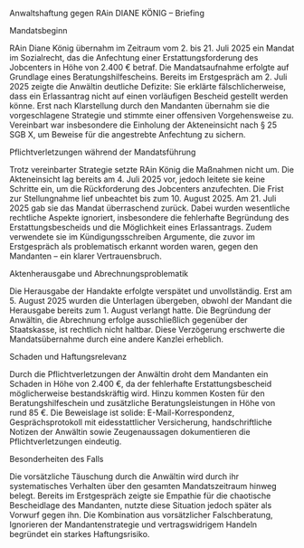 Anwaltshaftung gegen RAin DIANE KÖNIG – Briefing

Mandatsbeginn

RAin Diane König übernahm im Zeitraum vom 2. bis 21. Juli 2025 ein Mandat im Sozialrecht, das die Anfechtung einer Erstattungsforderung des Jobcenters in Höhe von 2.400 € betraf. Die Mandatsaufnahme erfolgte auf Grundlage eines Beratungshilfescheins. Bereits im Erstgespräch am 2. Juli 2025 zeigte die Anwältin deutliche Defizite: Sie erklärte fälschlicherweise, dass ein Erlassantrag nicht auf einen vorläufigen Bescheid gestellt werden könne. Erst nach Klarstellung durch den Mandanten übernahm sie die vorgeschlagene Strategie und stimmte einer offensiven Vorgehensweise zu. Vereinbart war insbesondere die Einholung der Akteneinsicht nach § 25 SGB X, um Beweise für die angestrebte Anfechtung zu sichern.

Pflichtverletzungen während der Mandatsführung

Trotz vereinbarter Strategie setzte RAin König die Maßnahmen nicht um. Die Akteneinsicht lag bereits am 4. Juli 2025 vor, jedoch leitete sie keine Schritte ein, um die Rückforderung des Jobcenters anzufechten. Die Frist zur Stellungnahme lief unbeachtet bis zum 10. August 2025. Am 21. Juli 2025 gab sie das Mandat überraschend zurück. Dabei wurden wesentliche rechtliche Aspekte ignoriert, insbesondere die fehlerhafte Begründung des Erstattungsbescheids und die Möglichkeit eines Erlassantrags. Zudem verwendete sie im Kündigungsschreiben Argumente, die zuvor im Erstgespräch als problematisch erkannt worden waren, gegen den Mandanten – ein klarer Vertrauensbruch.

Aktenherausgabe und Abrechnungsproblematik

Die Herausgabe der Handakte erfolgte verspätet und unvollständig. Erst am 5. August 2025 wurden die Unterlagen übergeben, obwohl der Mandant die Herausgabe bereits zum 1. August verlangt hatte. Die Begründung der Anwältin, die Abrechnung erfolge ausschließlich gegenüber der Staatskasse, ist rechtlich nicht haltbar. Diese Verzögerung erschwerte die Mandatsübernahme durch eine andere Kanzlei erheblich.

Schaden und Haftungsrelevanz

Durch die Pflichtverletzungen der Anwältin droht dem Mandanten ein Schaden in Höhe von 2.400 €, da der fehlerhafte Erstattungsbescheid möglicherweise bestandskräftig wird. Hinzu kommen Kosten für den Beratungshilfeschein und zusätzliche Beratungsleistungen in Höhe von rund 85 €. Die Beweislage ist solide: E-Mail-Korrespondenz, Gesprächsprotokoll mit eidesstattlicher Versicherung, handschriftliche Notizen der Anwältin sowie Zeugenaussagen dokumentieren die Pflichtverletzungen eindeutig.

Besonderheiten des Falls

Die vorsätzliche Täuschung durch die Anwältin wird durch ihr systematisches Verhalten über den gesamten Mandatszeitraum hinweg belegt. Bereits im Erstgespräch zeigte sie Empathie für die chaotische Bescheidlage des Mandanten, nutzte diese Situation jedoch später als Vorwurf gegen ihn. Die Kombination aus vorsätzlicher Falschberatung, Ignorieren der Mandantenstrategie und vertragswidrigem Handeln begründet ein starkes Haftungsrisiko.
